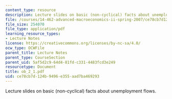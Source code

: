 ```yaml
---
content_type: resource
description: Lecture slides on basic (non-cyclical) facts about unemployment flows.
file: /courses/14-462-advanced-macroeconomics-ii-spring-2007/ce78cb7d124b9496e355aad7ba469293_ob_2_1.pdf
file_size: 254070
file_type: application/pdf
learning_resource_types:
- Lecture Notes
license: https://creativecommons.org/licenses/by-nc-sa/4.0/
ocw_type: OCWFile
parent_title: Lecture Notes
parent_type: CourseSection
parent_uid: 5af5d2c9-64d4-81fd-c331-4483fcd3e249
resourcetype: Document
title: ob_2_1.pdf
uid: ce78cb7d-124b-9496-e355-aad7ba469293
---
```

Lecture slides on basic (non-cyclical) facts about unemployment flows.